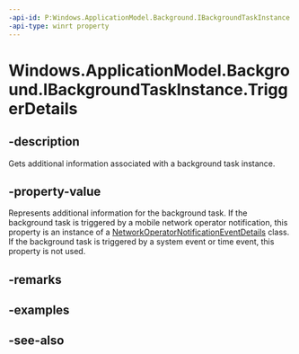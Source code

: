 ----api-id: P:Windows.ApplicationModel.Background.IBackgroundTaskInstance.TriggerDetails
-api-type: winrt property
---<!-- Property syntaxpublic object TriggerDetails { get; }--># Windows.ApplicationModel.Background.IBackgroundTaskInstance.TriggerDetails## -descriptionGets additional information associated with a background task instance.## -property-valueRepresents additional information for the background task. If the background task is triggered by a mobile network operator notification, this property is an instance of a [NetworkOperatorNotificationEventDetails](../windows.networking.networkoperators/networkoperatornotificationeventdetails.md) class. If the background task is triggered by a system event or time event, this property is not used.## -remarks## -examples## -see-also